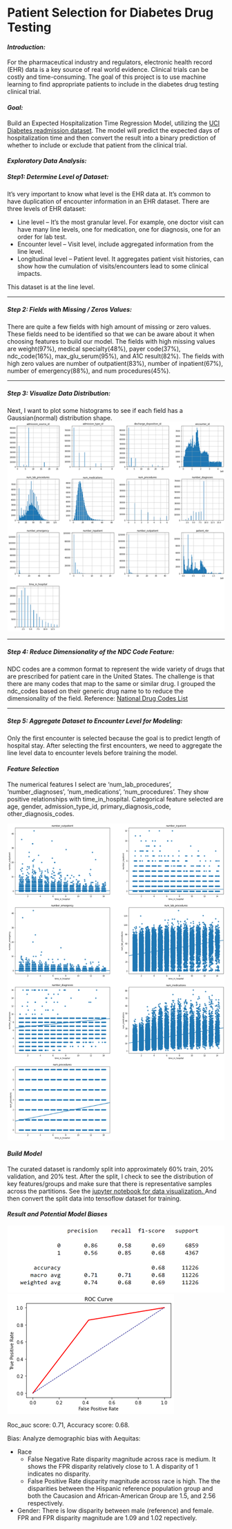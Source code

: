 # Patient Selection for Diabetes Drug Testing

#### *Introduction:*

For the pharmaceutical industry and regulators, electronic health record (EHR) data is a key source of real world evidence. Clinical trials can be costly and time-consuming. The goal of this project is to use machine learning to find appropriate patients to include in the diabetes drug testing clinical trial.

#### *Goal:*

Build an Expected Hospitalization Time Regression Model, utilizing the [UCI Diabetes readmission dataset](https://archive.ics.uci.edu/ml/datasets/Diabetes+130-US+hospitals+for+years+1999-2008). The model will predict the expected days of hospitalization time and then convert the result into a binary prediction of whether to include or exclude that patient from the clinical trial.

#### *Exploratory Data Analysis:*

##### Step1: Determine Level of Dataset:

It’s very important to know what level is the EHR data at. It’s common to have duplication of encounter information in an EHR dataset. There are three levels of EHR dataset:

- Line level – It’s the most granular level. For example, one doctor visit can have many line levels, one for medication, one for diagnosis, one for an order for lab test.
- Encounter level – Visit level, include aggregated information from the line level.
- Longitudinal level – Patient level. It aggregates patient visit histories, can show how the cumulation of visits/encounters lead to some clinical impacts.

This dataset is at the line level.

------

##### Step 2: Fields with Missing / Zeros Values:

There are quite a few fields with high amount of missing or zero values. These fields need to be identified so that we can be aware about it when choosing features to build our model. The fields with high missing values are weight(97%), medical specialty(48%), payer code(37%), ndc_code(16%), max_glu_serum(95%), and A1C result(82%). The fields with high zero values are number of outpatient(83%), number of inpatient(67%), number of emergency(88%), and num procedures(45%).

------

##### Step 3: Visualize Data Distribution:

Next, I want to plot some histograms to see if each field has a Gaussian(normal) distribution shape. ![img](https://github.com/HUA1846/Patient-Selection-for-Diabetes-Drug-Testing/blob/main/visualization/distribution.png?raw=true)

------

##### Step 4: Reduce Dimensionality of the NDC Code Feature:

NDC codes are a common format to represent the wide variety of drugs that are prescribed for patient care in the United States. The challenge is that there are many codes that map to the same or similar drug. I grouped the ndc_codes based on their generic drug name to to reduce the dimensionality of the field. Reference: [National Drug Codes List](https://ndclist.com/)

------

##### Step 5: Aggregate Dataset to Encounter Level for Modeling:

Only the first encounter is selected because the goal is to predict length of hospital stay. After selecting the first encounters, we need to aggregate the line level data to encounter levels before training the model.

#### *Feature Selection*

The numerical features I select are ‘num_lab_procedures’, ‘number_diagnoses’, ‘num_medications’, ‘num_procedures’. They show positive relationships with time_in_hospital. Categorical feature selected are age, gender, admission_type_id, primary_diagnosis_code, other_diagnosis_codes.

![img](https://github.com/HUA1846/Patient-Selection-for-Diabetes-Drug-Testing/blob/main/visualization/output_66_0.png?raw=true)

#### *Build Model*

The curated dataset is randomly split into approximately 60% train, 20% validation, and 20% test. After the split, I check to see the distribution of key features/groups and make sure that there is representative samples across the partitions. See the [jupyter notebook for data visualization. ](https://github.com/HUA1846/Patient-Selection-for-Diabetes-Drug-Testing/blob/main/build_train_model/student_project_submission.ipynb)And then convert the split data into tensoflow dataset for training.

#### *Result and Potential Model Biases*

![img](https://github.com/HUA1846/Patient-Selection-for-Diabetes-Drug-Testing/blob/main/visualization/precision-recall.PNG?raw=true) ![img](https://github.com/HUA1846/Patient-Selection-for-Diabetes-Drug-Testing/blob/main/visualization/roc-curve.png?raw=true)

Roc_auc score: 0.71, Accuracy score: 0.68.

Bias: Analyze demographic bias with Aequitas:

- Race
  - False Negative Rate disparity magnitude across race is medium. It shows the FPR disparity relatively close to 1. A disparity of 1 indicates no disparity.
  - False Positive Rate disparity magnitude across race is high. The the disparities between the Hispanic reference population group and both the Caucasion and African-American Group are 1.5, and 2.56 respectively.
- Gender: There is low disparity between male (reference) and female. FPR and FPR disparity magnitude are 1.09 and 1.02 repectively.